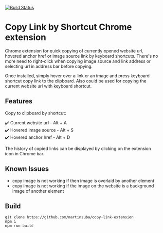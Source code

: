 [![Build Status](https://travis-ci.org/martinsuba/copy-link-extension.svg?branch=master)](https://travis-ci.org/martinsuba/copy-link-extension)

# Copy Link by Shortcut Chrome extension

Chrome extension for quick copying of currently opened website url, hovered anchor href or image source link by keyboard shortcuts. There's no more need to right-click when copying image source and link address or selecting url in address bar before copying.

Once installed, simply hover over a link or an image and press keyboard shortcut copy link to the clipboard. Also could be used for copying the current website url with keyboard shortcut.

## Features

Copy to clipboard by shortcut:

:heavy_check_mark: Current website url - Alt + A<br>
:heavy_check_mark: Hovered image source - Alt + S<br>
:heavy_check_mark: Hovered anchor href - Alt + D

The history of copied links can be displayed by clicking on the extension icon in Chrome bar.

## Known Issues

* copy image is not working if then image is overlaid by another element
* copy image is not working if the image on the website is a background image of another element

## Build

```
git clone https://github.com/martinsuba/copy-link-extension
npm i
npm run build
```
